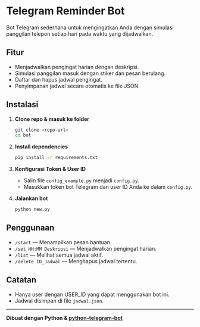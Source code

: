# Telegram Reminder Bot

Bot Telegram sederhana untuk mengingatkan Anda dengan simulasi panggilan telepon setiap hari pada waktu yang dijadwalkan.

## Fitur

- Menjadwalkan pengingat harian dengan deskripsi.
- Simulasi panggilan masuk dengan stiker dan pesan berulang.
- Daftar dan hapus jadwal pengingat.
- Penyimpanan jadwal secara otomatis ke file JSON.

## Instalasi

1. **Clone repo & masuk ke folder**
   ```bash
   git clone <repo-url>
   cd bot
   ```
2. **Install dependencies**
   ```bash
   pip install -r requirements.txt
   ```
3. **Konfigurasi Token & User ID**

   - Salin file `config_example.py` menjadi `config.py`.
   - Masukkan token bot Telegram dan user ID Anda ke dalam `config.py`.

4. **Jalankan bot**
   ```bash
   python new.py
   ```

## Penggunaan

- `/start` — Menampilkan pesan bantuan.
- `/set HH:MM Deskripsi` — Menjadwalkan pengingat harian.
- `/list` — Melihat semua jadwal aktif.
- `/delete ID_Jadwal` — Menghapus jadwal tertentu.

## Catatan

- Hanya user dengan USER_ID yang dapat menggunakan bot ini.
- Jadwal disimpan di file `jadwal.json`.

---

**Dibuat dengan Python & [python-telegram-bot](https://python-telegram-bot.org/)**
